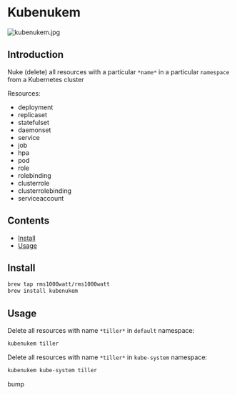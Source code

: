 # Kubenukem

![kubenukem.jpg](kubenukem.jpg)

## Introduction

Nuke (delete) all resources with a particular `*name*` in a particular `namespace` from a Kubernetes cluster

Resources:

- deployment
- replicaset
- statefulset
- daemonset
- service
- job
- hpa
- pod
- role
- rolebinding
- clusterrole
- clusterrolebinding
- serviceaccount

## Contents

- [Install](#install)
- [Usage](#usage)

## Install

```bash
brew tap rms1000watt/rms1000watt
brew install kubenukem
```

## Usage

Delete all resources with name `*tiller*` in `default` namespace:

```bash
kubenukem tiller
```

Delete all resources with name `*tiller*` in `kube-system` namespace:

```bash
kubenukem kube-system tiller
```

bump
